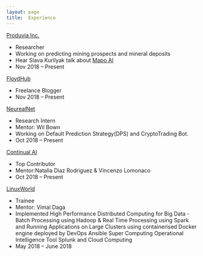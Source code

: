 ```yaml
---
layout: page
title:  Experience
---
```

[Produvia Inc.](http://produvia.com/services.html)
* Researcher
* Working on predicting mining prospects and mineral deposits 
* Hear Slava Kurilyak talk about [Mapo AI](https://www.youtube.com/watch?v=t7PIEBx8YkM&feature=youtu.be)
* Nov 2018 – Present

[FloydHub](https://blog.floydhub.com/author/jidin/)
* Freelance Blogger
* Nov 2018 – Present

[NeurealNet](https://neureal.net)
* Research Intern
* Mentor: Wil Bown 
* Working on Default Prediction Strategy(DPS) and CryptoTrading Bot.
* Oct 2018 – Present

[Continual AI](https://www.continualai.org/about_us)
* Top Contributor
* Mentor:Natalia Diaz Rodriguez & Vincenzo Lomonaco
* Oct 2018 – Present

[LinuxWorld](http://linuxworldindia.org)
* Trainee
* Mentor: Vimal Daga
* Implemented High Performance Distributed Computing for Big Data - Batch Processing using Hadoop & Real Time Processing using Spark and    Running Applications on Large Clusters using containerised Docker engine deployed by DevOps Ansible
Super Computing Operational Intelligence Tool Splunk and Cloud Computing 
* May 2018 – June 2018
